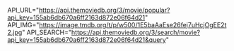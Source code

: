 API_URL="https://api.themoviedb.org/3/movie/popular?api_key=155ab6db670a6ff2163d872e06f64d21"
API_IMG="https://image.tmdb.org/t/p/w500/1E5baAaEse26fej7uHcjOgEE2t2.jpg"
API_SEARCH="https://api.themoviedb.org/3/search/movie?api_key=155ab6db670a6ff2163d872e06f64d21&query"